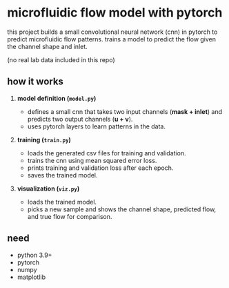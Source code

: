 # microfluidic flow model with pytorch

this project builds a small convolutional neural network (cnn) in pytorch to predict microfluidic flow patterns. trains a model to predict the flow given the channel shape and inlet.

(no real lab data included in this repo)

## how it works

1. **model definition (`model.py`)**  
   - defines a small cnn that takes two input channels (**mask + inlet**) and predicts two output channels (**u + v**).  
   - uses pytorch layers to learn patterns in the data.

2. **training (`train.py`)**  
   - loads the generated csv files for training and validation.
   - trains the cnn using mean squared error loss.  
   - prints training and validation loss after each epoch.  
   - saves the trained model.

3. **visualization (`viz.py`)**  
   - loads the trained model.  
   - picks a new sample and shows the channel shape, predicted flow, and true flow for comparison.

## need

- python 3.9+  
- pytorch  
- numpy  
- matplotlib  
